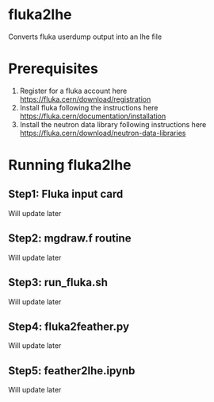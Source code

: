 # fluka2lhe
Converts fluka userdump output into an lhe file

# Prerequisites
1. Register for a fluka account here https://fluka.cern/download/registration
2. Install fluka following the instructions here https://fluka.cern/documentation/installation
3. Install the neutron data library following instructions here https://fluka.cern/download/neutron-data-libraries

# Running fluka2lhe
## Step1: Fluka input card
Will update later

## Step2: mgdraw.f routine
Will update later

## Step3: run_fluka.sh
Will update later

## Step4: fluka2feather.py
Will update later

## Step5: feather2lhe.ipynb
Will update later
